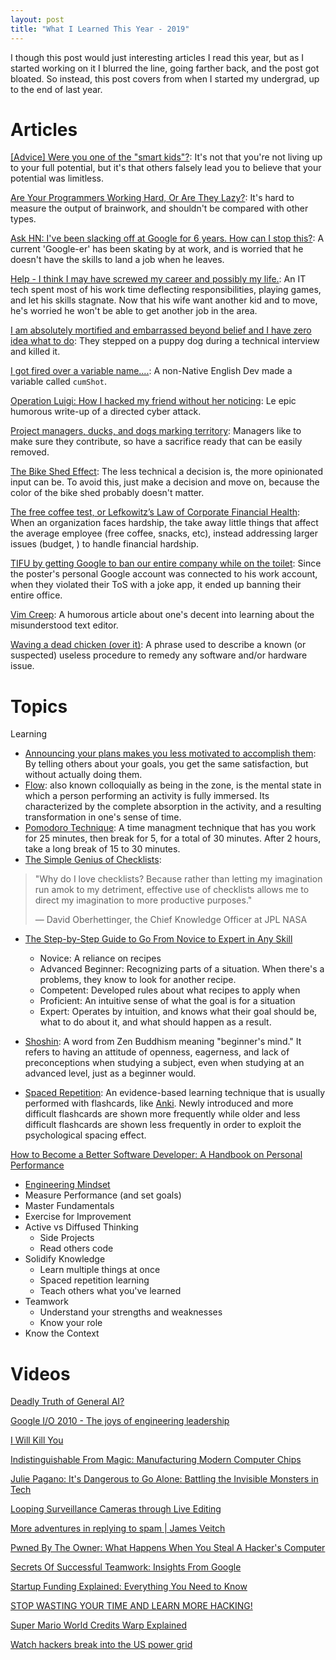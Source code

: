 ```yaml
---
layout: post
title: "What I Learned This Year - 2019"
---
```


I though this post would just interesting articles I read this year, but as I started working on it I blurred the line, going farther back, and the post got bloated. So instead, this post covers from when I started my undergrad, up to the end of last year.

# Articles

[\[Advice\] Were you one of the "smart kids"?](https://www.reddit.com/r/getdisciplined/comments/3piu8r/advice_were_you_one_of_the_smart_kids/): It's not that you're not living up to your full potential, but it's that others falsely lead you to believe that your potential was limitless.

[Are Your Programmers Working Hard, Or Are They Lazy?](http://mikehadlow.blogspot.com/2013/12/are-your-programmers-working-hard-or.html): It's hard to measure the output of brainwork, and shouldn't be compared with other types.

[Ask HN: I've been slacking off at Google for 6 years. How can I stop this?](https://news.ycombinator.com/item?id=21961560): A current 'Google-er' has been skating by at work, and is worried that he doesn't have the skills to land a job when he leaves.

[Help - I think I may have screwed my career and possibly my life.](https://www.reddit.com/r/sysadmin/comments/q0wzq/help_i_think_i_may_have_screwed_my_career_and/): An IT tech spent most of his work time deflecting responsibilities, playing games, and let his skills stagnate. Now that his wife want another kid and to move, he's worried he won't be able to get another job in the area.

[I am absolutely mortified and embarrassed beyond belief and I have zero idea what to do](https://www.reddit.com/r/cscareerquestions/comments/95dgrx/i_am_absolutely_mortified_and_embarrassed_beyond/): They stepped on a puppy dog during a technical interview and killed it.

[I got fired over a variable name....](https://www.reddit.com/r/cscareerquestions/comments/dpcfns/i_got_fired_over_a_variable_name/): A non-Native English Dev made a variable called `cumShot`.

[Operation Luigi: How I hacked my friend without her noticing](https://mango.pdf.zone/operation-luigi-how-i-hacked-my-friend-without-her-noticing): Le epic humorous write-up of a directed cyber attack.

[Project managers, ducks, and dogs marking territory](https://rachelbythebay.com/w/2013/06/05/duck/): Managers like to make sure they contribute, so have a sacrifice ready that can be easily removed.

[The Bike Shed Effect](https://personalexcellence.co/blog/bike-shed-effect/): The less technical a decision is, the more opinionated input can be. To avoid this, just make a decision and move on, because the color of the bike shed probably doesn't matter.

[The free coffee test, or Lefkowitz’s Law of Corporate Financial Health](https://jasonlefkowitz.net/2013/05/introducing-lefkowitzs-law-of-corporate-financial-health/): When an organization faces hardship, the take away little things that affect the average employee (free coffee, snacks, etc), instead addressing larger issues (budget, ) to handle financial hardship.

[TIFU by getting Google to ban our entire company while on the toilet](https://www.reddit.com/r/tifu/comments/8kvias/tifu_by_getting_google_to_ban_our_entire_company/): Since the poster's personal Google account was connected to his work account, when they violated their ToS with a joke app, it ended up banning their entire office.

[Vim Creep](https://rudism.com/vim-creep/): A humorous article about one's decent into learning about the misunderstood text editor.

[Waving a dead chicken (over it)](https://en.wikipedia.org/wiki/Waving_a_dead_chicken_(over_it)): A phrase used to describe a known (or suspected) useless procedure to remedy any software and/or hardware issue.

# Topics

Learning
* [Announcing your plans makes you less motivated to accomplish them](https://sivers.org/zipit): By telling others about your goals, you get the same satisfaction, but without actually doing them.
* [Flow](https://en.wikipedia.org/wiki/Flow_(psychology)): also known colloquially as being in the zone, is the mental state in which a person performing an activity is fully immersed. Its characterized by the complete absorption in the activity, and a resulting transformation in one's sense of time.
* [Pomodoro Technique](https://en.wikipedia.org/wiki/Pomodoro_Technique): A time managment technique that has you work for 25 minutes, then break for 5, for a total of 30 minutes. After 2 hours, take a long break of 15 to 30 minutes.
* [The Simple Genius of Checklists](https://blog.nuclino.com/the-simple-genius-of-checklists-from-b-17-to-the-apollo-missions): 
> "Why do I love checklists? Because rather than letting my imagination run amok to my detriment, effective use of checklists allows me to direct my imagination to more productive purposes."
>
> — David Oberhettinger, the Chief Knowledge Officer at JPL NASA

* [The Step-by-Step Guide to Go From Novice to Expert in Any Skill](https://www.nateliason.com/blog/become-expert-dreyfus) 
  * Novice: A reliance on recipes
  * Advanced Beginner: Recognizing parts of a situation. When there's a problems, they know to look for another recipe.
  * Competent: Developed rules about what recipes to apply when
  * Proficient: An intuitive sense of what the goal is for a situation
  * Expert: Operates by intuition, and knows what their goal should be, what to do about it, and what should happen as a result.

* [Shoshin](https://en.wikipedia.org/wiki/Shoshin): A word from Zen Buddhism meaning "beginner's mind." It refers to having an attitude of openness, eagerness, and lack of preconceptions when studying a subject, even when studying at an advanced level, just as a beginner would.

* [Spaced Repetition](https://en.wikipedia.org/wiki/Spaced_repetition): An evidence-based learning technique that is usually performed with flashcards, like [Anki](https://en.wikipedia.org/wiki/Anki_(software)). Newly introduced and more difficult flashcards are shown more  frequently while older and less difficult flashcards are shown less frequently in order to exploit the psychological spacing effect.

[How to Become a Better Software Developer: A Handbook on Personal Performance](https://www.7pace.com/blog/become-a-better-programmer-skills-development)
* [Engineering Mindset](https://connect.blogs.xerox.com/2015/08/27/8-essential-components-to-the-engineers-mindset/)
* Measure Performance (and set goals)
* Master Fundamentals
* Exercise for Improvement
* Active vs Diffused Thinking
  * Side Projects
  * Read others code
* Solidify Knowledge
  * Learn multiple things at once
  * Spaced repetition learning
  * Teach others what you've learned
* Teamwork
  * Understand your strengths and weaknesses
  * Know your role
* Know the Context

# Videos
[Deadly Truth of General AI?](https://www.youtube.com/watch?v=tcdVC4e6EV4)

[Google I/O 2010 - The joys of engineering leadership](https://www.youtube.com/watch?v=skD1fjxSRog)

[I Will Kill You](https://www.youtube.com/watch?v=9FdHq3WfJgs)

[Indistinguishable From Magic: Manufacturing Modern Computer Chips](https://www.youtube.com/watch?v=NGFhc8R_uO4)

[Julie Pagano: It's Dangerous to Go Alone: Battling the Invisible Monsters in Tech](https://www.youtube.com/watch?v=1i8ylq4j_EY)

[Looping Surveillance Cameras through Live Editing](https://www.youtube.com/watch?v=RoOqznZUClI)

[More adventures in replying to spam \| James Veitch](https://www.youtube.com/watch?v=C4Uc-cztsJo)

[Pwned By The Owner: What Happens When You Steal A Hacker's Computer](https://www.youtube.com/watch?v=Jwpg-AwJ0Jc)

[Secrets Of Successful Teamwork: Insights From Google](https://www.youtube.com/watch?v=hHIikHJV9fI)

[Startup Funding Explained: Everything You Need to Know](https://www.youtube.com/watch?v=677ZtSMr4-4)

[STOP WASTING YOUR TIME AND LEARN MORE HACKING!](https://www.youtube.com/watch?v=AMMOErxtahk)

[Super Mario World Credits Warp Explained](https://www.youtube.com/watch?v=vAHXK2wut_I)

[Watch hackers break into the US power grid](https://www.youtube.com/watch?v=pL9q2lOZ1Fw)